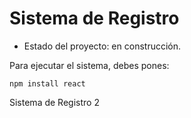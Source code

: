 <h1>Sistema de Registro</h1>

- Estado del proyecto: en construcción.

Para ejecutar el sistema, debes pones:

```npm install react```

Sistema de Registro 2
